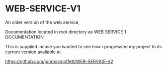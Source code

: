 # WEB-SERVICE-V1
An older version of the web service, 

Documentation located in root directory as WEB SERVICE 1 DOCUMENTATION


This is supplied incase you wanted to see how i progressed my project to its current version avaliable at

https://github.com/jonrossmoffett/WEB-SERVICE-V2
